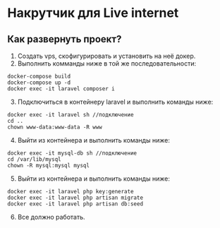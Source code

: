 # Накрутчик для Live internet

## Как развернуть проект?
1. Создать vps, скофигурировать и установить на неё докер.
2. Выполнить комманды ниже в той же последовательности:
```
docker-compose build
docker-compose up -d
docker exec -it laravel composer i
```
3. Подключиться в контейнеру laravel и выполнить команды ниже:
```
docker exec -it laravel sh //подключение
cd ..
chown www-data:www-data -R www
```
4. Выйти из контейнера и выполнить команды ниже:
```
docker exec -it mysql-db sh //подключение
cd /var/lib/mysql
chown -R mysql:mysql mysql
```
5. Выйти из контейнера и выполнить команды ниже:
```
docker exec -it laravel php key:generate 
docker exec -it laravel php artisan migrate 
docker exec -it laravel php artisan db:seed

```
6. Все должно работать.
